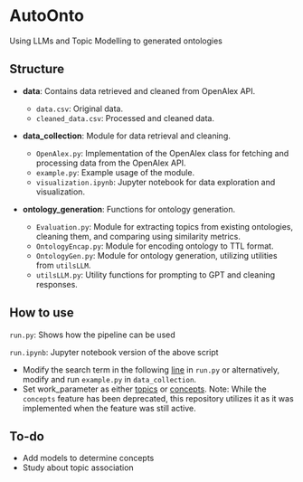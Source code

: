 # AutoOnto

Using LLMs and Topic Modelling to generated ontologies

## Structure

- **data**: Contains data retrieved and cleaned from OpenAlex API.
  
  - `data.csv`: Original data.
  - `cleaned_data.csv`: Processed and cleaned data.

- **data_collection**: Module for data retrieval and cleaning.
  
  - `OpenAlex.py`: Implementation of the OpenAlex class for fetching and processing data from the OpenAlex API.
  - `example.py`: Example usage of the module.
  - `visualization.ipynb`: Jupyter notebook for data exploration and visualization.

- **ontology_generation**: Functions for ontology generation.
  
  - `Evaluation.py`: Module for extracting topics from existing ontologies, cleaning them, and comparing using similarity metrics.
  - `OntologyEncap.py`: Module for encoding ontology to TTL format.
  - `OntologyGen.py`: Module for ontology generation, utilizing utilities from `utilsLLM`.
  - `utilsLLM.py`: Utility functions for prompting to GPT and cleaning responses.

## How to use

`run.py`: Shows how the pipeline can be used

`run.ipynb`: Jupyter notebook version of the above script

- Modify the search term in the following [line](https://github.com/yeahalti/AutoOnto/blob/fb6a304627f99e96498b6bcf53e24ba9b016ee66/run.py#L67) in `run.py` or alternatively, modify and run `example.py` in `data_collection`. 
- Set work_parameter as either [topics](https://docs.openalex.org/api-entities/topics) or [concepts](https://docs.openalex.org/api-entities/concepts). Note: While the `concepts` feature has been deprecated, this repository utilizes it as it was implemented when the feature was still active.

## To-do
  - Add models to determine concepts
  - Study about topic association
  
